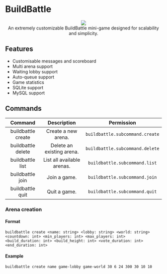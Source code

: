 # BuildBattle

<p align="center">
	<a href="https://github.com/cooldogedev/BuildBattle"><img
            src="https://github.com/cooldogedev/BuildBattle/blob/main/assets/icon.png?raw=true"/></a><br>
	An extremely customizable BuildBattle mini-game designed for scalability and simplicity.
</p>

## Features

- Customisable messages and scoreboard
- Multi arena support
- Waiting lobby support
- Auto-queue support
- Game statistics
- SQLite support
- MySQL support

## Commands

|      Command       |          Description          |           Permission           |
|:------------------:|:-----------------------------:|:------------------------------:|
| buildbattle create |      Create a new arena.      | `buildbattle.subcommand.create` |
| buildbattle delete | Delete an existing arena. | `buildbattle.subcommand.delete` |
|  buildbattle list  | List all available arenas. |  `buildbattle.subcommand.list`  |
|  buildbattle join  |    Join a game.    |  `buildbattle.subcommand.join`  |
|  buildbattle quit  |    Quit a game.    |  `buildbattle.subcommand.quit`  |

### Arena creation

#### Format

`buildbattle create <name: string> <lobby: string> <world: string> <countdown: int> <min_players: int> <max_players: int> <build_duration: int> <build_height: int> <vote_duration: int> <end_duration: int>`

#### Example

`buildbattle create name game-lobby game-world 30 6 24 300 30 10 10`

